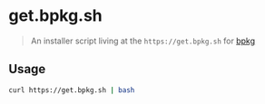 get.bpkg.sh
===========

> An installer script living at the `https://get.bpkg.sh` for [bpkg](https://github.com/bpkg/bpkg)

## Usage

```sh
curl https://get.bpkg.sh | bash
```
